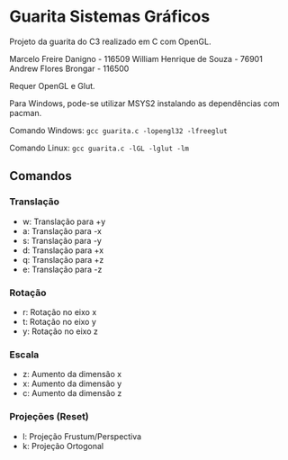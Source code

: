 # Guarita Sistemas Gráficos

Projeto da guarita do C3 realizado em C com OpenGL.

Marcelo Freire Danigno - 116509
William Henrique de Souza - 76901
Andrew Flores Brongar - 116500

Requer OpenGL e Glut.

Para Windows, pode-se utilizar MSYS2 instalando as dependências com pacman.

Comando Windows:
```gcc guarita.c -lopengl32 -lfreeglut```

Comando Linux:
```gcc guarita.c -lGL -lglut -lm```

## Comandos

### Translação
- w: Translação para +y
- a: Translação para -x
- s: Translação para -y
- d: Translação para +x
- q: Translação para +z
- e: Translação para -z

### Rotação
- r: Rotação no eixo x
- t: Rotação no eixo y
- y: Rotação no eixo z

### Escala
- z: Aumento da dimensão x
- x: Aumento da dimensão y
- c: Aumento da dimensão z

### Projeções (Reset)
- l: Projeção Frustum/Perspectiva
- k: Projeção Ortogonal
